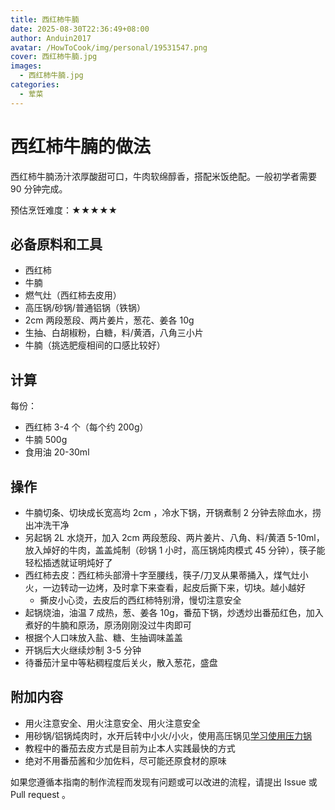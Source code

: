 ```yaml
---
title: 西红柿牛腩
date: 2025-08-30T22:36:49+08:00
author: Anduin2017
avatar: /HowToCook/img/personal/19531547.png
cover: 西红柿牛腩.jpg
images:
  - 西红柿牛腩.jpg
categories:
  - 荤菜
---
```


# 西红柿牛腩的做法

西红柿牛腩汤汁浓厚酸甜可口，牛肉软绵醇香，搭配米饭绝配。一般初学者需要 90 分钟完成。

预估烹饪难度：★★★★★

## 必备原料和工具

* 西红柿
* 牛腩
* 燃气灶（西红柿去皮用）
* 高压锅/砂锅/普通铝锅（铁锅）
* 2cm 两段葱段、两片姜片，葱花、姜各 10g
* 生抽、白胡椒粉，白糖，料/黄酒，八角三小片
* 牛腩（挑选肥瘦相间的口感比较好）

## 计算

每份：

- 西红柿 3-4 个（每个约 200g）
- 牛腩 500g
- 食用油 20-30ml

## 操作

- 牛腩切条、切块成长宽高均 2cm ，冷水下锅，开锅煮制 2 分钟去除血水，捞出冲洗干净
- 另起锅 2L 水烧开，加入 2cm 两段葱段、两片姜片、八角、料/黄酒 5-10ml，放入焯好的牛肉，盖盖炖制（砂锅 1 小时，高压锅炖肉模式 45 分钟），筷子能轻松插透就证明炖好了
- 西红柿去皮：西红柿头部滑十字至腰线，筷子/刀叉从果蒂捅入，煤气灶小火，一边转动一边烤，及时拿下来查看，起皮后撕下来，切块。越小越好
  - 撕皮小心烫，去皮后的西红柿特别滑，慢切注意安全
- 起锅烧油，油温 7 成热，葱、姜各 10g，番茄下锅，炒透炒出番茄红色，加入煮好的牛腩和原汤，原汤刚刚没过牛肉即可
- 根据个人口味放入盐、糖、生抽调味盖盖
- 开锅后大火继续炒制 3-5 分钟
- 待番茄汁呈中等粘稠程度后关火，散入葱花，盛盘

## 附加内容

- 用火注意安全、用火注意安全、用火注意安全
- 用砂锅/铝锅炖肉时，水开后转中小火/小火，使用高压锅见[学习使用压力锅](./../../../tips/learn/高压力锅.md)
- 教程中的番茄去皮方式是目前为止本人实践最快的方式
- 绝对不用番茄酱和少加佐料，尽可能还原食材的原味

如果您遵循本指南的制作流程而发现有问题或可以改进的流程，请提出 Issue 或 Pull request 。
